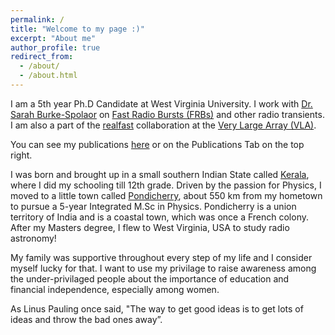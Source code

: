 ```yaml
---
permalink: /
title: "Welcome to my page :)"
excerpt: "About me"
author_profile: true
redirect_from: 
  - /about/
  - /about.html
---
```


I am a 5th year Ph.D Candidate at West Virginia University. I work with [Dr. Sarah Burke-Spolaor](https://sarahspolaor.faculty.wvu.edu/) on [Fast Radio Bursts (FRBs)](https://en.wikipedia.org/wiki/Fast_radio_burst) and other radio transients. I am also a part of the [realfast](http://realfast.io/about/) collaboration at the [Very Large Array (VLA)](http://www.vla.nrao.edu/). 

You can see my publications [here](https://ui.adsabs.harvard.edu/public-libraries/OUKtvXIFR6C-5THj23_Apw) or on the Publications Tab on the top right. 

I was born and brought up in a small southern Indian State called [Kerala](https://en.wikipedia.org/wiki/Kerala), where I did my schooling till 12th grade. 
Driven by the passion for Physics, I moved to a little town called [Pondicherry](https://en.wikipedia.org/wiki/Pondicherry), about 550 km from my hometown to pursue a 5-year Integrated M.Sc in Physics. Pondicherry is a union territory of India and is a coastal town, which was once a French colony. After my Masters degree, I flew to West Virginia, USA to study radio astronomy!

My family was supportive throughout every step of my life and I consider myself lucky for that. I want to use my privilage to raise awareness among the under-privilaged people about the importance of education and financial independence, especially among women. 


As Linus Pauling once said, "The way to get good ideas is to get lots of ideas and throw the bad ones away”.
